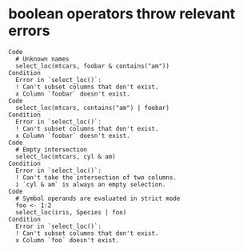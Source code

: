 # boolean operators throw relevant errors

    Code
      # Unknown names
      select_loc(mtcars, foobar & contains("am"))
    Condition
      Error in `select_loc()`:
      ! Can't subset columns that don't exist.
      x Column `foobar` doesn't exist.
    Code
      select_loc(mtcars, contains("am") | foobar)
    Condition
      Error in `select_loc()`:
      ! Can't subset columns that don't exist.
      x Column `foobar` doesn't exist.
    Code
      # Empty intersection
      select_loc(mtcars, cyl & am)
    Condition
      Error in `select_loc()`:
      ! Can't take the intersection of two columns.
      i `cyl & am` is always an empty selection.
    Code
      # Symbol operands are evaluated in strict mode
      foo <- 1:2
      select_loc(iris, Species | foo)
    Condition
      Error in `select_loc()`:
      ! Can't subset columns that don't exist.
      x Column `foo` doesn't exist.

